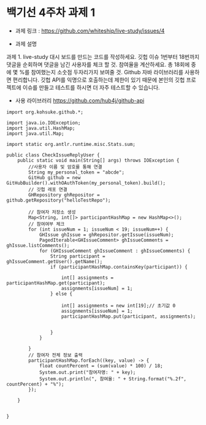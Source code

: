 # 백기선 4주차 과제 1
* 과제 링크 : https://github.com/whiteship/live-study/issues/4

* 과제 설명

과제 1. live-study 대시 보드를 만드는 코드를 작성하세요.
깃헙 이슈 1번부터 18번까지 댓글을 순회하며 댓글을 남긴 사용자를 체크 할 것.
참여율을 계산하세요. 총 18회에 중에 몇 %를 참여했는지 소숫점 두자리가지 보여줄 것.
Github 자바 라이브러리를 사용하면 편리합니다.
깃헙 API를 익명으로 호출하는데 제한이 있기 때문에 본인의 깃헙 프로젝트에 이슈를 만들고 테스트를 하시면 더 자주 테스트할 수 있습니다.

* 사용 라이브러리
https://github.com/hub4j/github-api

```
import org.kohsuke.github.*;

import java.io.IOException;
import java.util.HashMap;
import java.util.Map;

import static org.antlr.runtime.misc.Stats.sum;

public class CheckIssueReplyUser {
    public static void main(String[] args) throws IOException {
        //사용자 이름 및 암호를 통해 연결
        String my_personal_token = "abcde";
        GitHub github = new GitHubBuilder().withOAuthToken(my_personal_token).build();
        // 깃헙 레포 연결
        GHRepository ghRepositor = github.getRepository("helloTestRepo");

        // 참여자 저장소 생성
        Map<String, int[]> participantHashMap = new HashMap<>();
        // 참여여부 체크
        for (int issueNum = 1; issueNum < 19; issueNum++) {
            GHIssue ghIssue = ghRepositor.getIssue(issueNum);
            PagedIterable<GHIssueComment> ghIssueComments = ghIssue.listComments();
            for (GHIssueComment ghIssueComment : ghIssueComments) {
                String participant = ghIssueComment.getUser().getName();
                if (participantHashMap.containsKey(participant)) {

                    int[] assignments = participantHashMap.get(participant);
                    assignments[issueNum] = 1;
                } else {

                    int[] assignments = new int[19];// 초기값 0
                    assignments[issueNum] = 1;
                    participantHashMap.put(participant, assignments);


                }
            }

        }
        // 참여자 전체 정보 출력
        participantHashMap.forEach((key, value) -> {
            float countPercent = (sum(value) * 100) / 18;
            System.out.print("참여자명: " + key);
            System.out.println(", 참여율: " + String.format("%.2f", countPercent) + "%");
        });

    }


}

```
